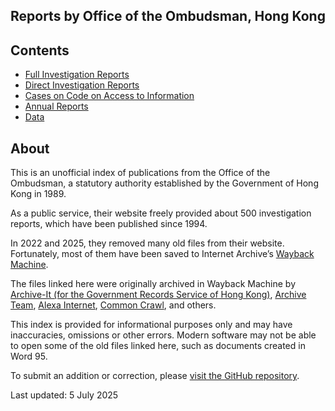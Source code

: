## Reports by Office of the Ombudsman, Hong Kong

## Contents

* [Full Investigation Reports](https://ombudsman-hk-archive.github.io/full-investigation-reports/)
* [Direct Investigation Reports](https://ombudsman-hk-archive.github.io/direct-investigation-reports/)
* [Cases on Code on Access to Information](https://ombudsman-hk-archive.github.io/cases-on-code-on-access-to-information/)
* [Annual Reports](https://ombudsman-hk-archive.github.io/annual-reports/)
* [Data](https://ombudsman-hk-archive.github.io/data/)

## About

This is an unofficial index of publications from the Office of the Ombudsman, a statutory authority established by the Government of Hong Kong in 1989.

As a public service, their website freely provided about 500 investigation reports, which have been published since 1994.

In 2022 and 2025, they removed many old files from their website. Fortunately, most of them have been saved to Internet Archive’s [Wayback Machine](https://web.archive.org/).

The files linked here were originally archived in Wayback Machine by [Archive-It (for the Government Records Service of Hong Kong)](https://archive.org/details/ArchiveIt-Collection-10883), [Archive Team](https://archive.org/details/archivebot), [Alexa Internet](https://archive.org/details/alexa_dv), [Common Crawl](https://archive.org/details/commoncrawl), and others.

This index is provided for informational purposes only and may have inaccuracies, omissions or other errors. Modern software may not be able to open some of the old files linked here, such as documents created in Word 95.

To submit an addition or correction, please [visit the GitHub repository](https://github.com/Ombudsman-HK-Archive/ombudsman-hk-archive.github.io).

Last updated: 5 July 2025
